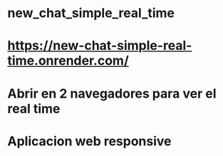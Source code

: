 # new_chat_simple_real_time
# https://new-chat-simple-real-time.onrender.com/
# Abrir en 2 navegadores para ver el real time
# Aplicacion web responsive
